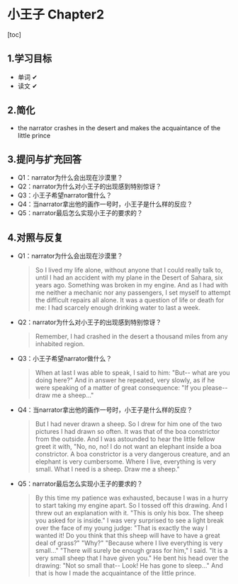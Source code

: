 # 小王子  Chapter2

[toc]

## 1.学习目标

+ 单词  ✔
+ 读文  ✔

## 2.简化

+ the narrator crashes in the desert and makes the acquaintance of the little prince

## 3.提问与扩充回答

+ Q1：narrator为什么会出现在沙漠里？
+ Q2：narrator为什么对小王子的出现感到特别惊讶？
+ Q3：小王子希望narrator做什么？
+ Q4：当narrator拿出他的画作一号时，小王子是什么样的反应？
+ Q5：narrator最后怎么实现小王子的要求的？

## 4.对照与反复

+ Q1：narrator为什么会出现在沙漠里？

  > So I lived my life alone, without anyone that I could really talk to, until I had an accident with my plane in the Desert of Sahara, six years ago. Something was broken in my engine.
  > And as I had with me neither a mechanic nor any passengers, I set myself to attempt the difficult repairs all alone. It was a question of life or death for me: I had scarcely enough drinking water to last a week.

+ Q2：narrator为什么对小王子的出现感到特别惊讶？

  > Remember, I had crashed in the desert a thousand miles from any inhabited region.

+ Q3：小王子希望narrator做什么？

  > When at last I was able to speak, I said to him: "But-- what are you doing here?"
  > And in answer he repeated, very slowly, as if he were speaking of a matter of great consequence: "If you please-- draw me a sheep..."

+ Q4：当narrator拿出他的画作一号时，小王子是什么样的反应？

  > But I had never drawn a sheep. So I drew for him one of the two pictures I had drawn so often. It was that of the boa constrictor from the outside. And I was astounded to hear the little fellow greet it with, "No, no, no! I do not want an elephant inside a boa constrictor. A boa constrictor is a very dangerous creature, and an elephant is very cumbersome. Where I live, everything is very small. What I need is a sheep. Draw me a sheep."

+ Q5：narrator最后怎么实现小王子的要求的？

  > By this time my patience was exhausted, because I was in a hurry to start taking my engine apart. So I tossed off this drawing.
  > And I threw out an explanation with it.
  > "This is only his box. The sheep you asked for is inside."
  > I was very surprised to see a light break over the face of my young judge:
  > "That is exactly the way I wanted it! Do you think that this sheep will have to have a great deal of grass?"
  > "Why?"
  > "Because where I live everything is very small..."
  > "There will surely be enough grass for him," I said. "It is a very small sheep that I have given you."
  > He bent his head over the drawing:
  > "Not so small that-- Look! He has gone to sleep..."
  > And that is how I made the acquaintance of the little prince.
